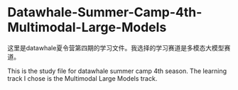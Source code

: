 # Datawhale-Summer-Camp-4th-Multimodal-Large-Models

这里是datawhale夏令营第四期的学习文件。我选择的学习赛道是多模态大模型赛道。

This is the study file for datawhale summer camp 4th season. The learning track I chose is the Multimodal Large Models track. 


